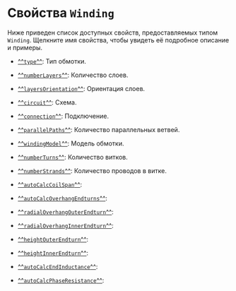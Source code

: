 # Свойства `Winding`
Ниже приведен список доступных свойств, предоставляемых типом `Winding`. Щелкните имя свойства, чтобы увидеть её подробное описание и примеры.

- [^^`type`^^](./type.md): Тип обмотки. 
- [^^`numberLayers`^^](./numberLayers.md): Количество слоев.
- [^^`layersOrientation`^^](./layersOrientation.md): Ориентация слоев. 

- [^^`circuit`^^](./circuit.md): Схема.
- [^^`connection`^^](./connection.md): Подключение.

- [^^`parallelPaths`^^](./parallelPaths.md): Количество параллельных ветвей.

- [^^`windingModel`^^](./windingModel.md): Модель обмотки.
- [^^`numberTurns`^^](./numberTurns.md): Количество витков.
- [^^`numberStrands`^^](./numberStrands.md): Количество проводов в витке.

- [^^`autoCalcCoilSpan`^^](./autoCalcCoilSpan.md): 

- [^^`autoCalcOverhangEndturns`^^](./autoCalcOverhandEndturns.md): 
- [^^`radialOverhangOuterEndturn`^^](./radialOverhandOuterEndturn.md): 
- [^^`radialOverhangInnerEndturn`^^](./radialOverhangInnerEndturn.md): 
- [^^`heightOuterEndturn`^^](./heightOuterEndturn.md): 
- [^^`heightInnerEndturn`^^](./heightInnerEndturn.md): 

- [^^`autoCalcEndInductance`^^](./autoCalcEndInductance.md): 
- [^^`autoCalcPhaseResistance`^^](./autoCalcPhaseResistance.md): 

